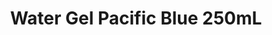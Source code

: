 ---
layout: product
title: "Water Gel Pacific Blue 250mL"
price: "1200" 
desc: "Akrilna tekstura 250mL"
img_path: "/assets/img/AK8004.webp"
brand: "AK Interactive"
available: true
special_offer: true
new: false
soon: false
cat: "080000"
subcat: "080200"
subsubcat: "0N/A"
sifra: "AK8004"
popular: false
---